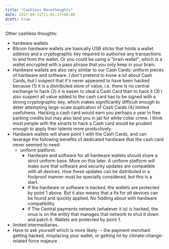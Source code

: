 ```yaml
---
title: "Cashless Morethoughts"
date: 2017-09-11T21:01:17+08:00
draft: true
---
```


Other cashless thoughts:

- hardware wallets
- Bitcoin hardware wallets are basically USB sticks that holds a wallet address and a cryptographic key required to authorise any transactions to and from the wallet. Or you could be using a "brain wallet", which is a wallet encrypted with a pass phrase that you only keep in your brain. 
- Hardware wallets are also very similar to our Cash Cards: uniform pieces of hardware and software. I don't pretend to know a lot about Cash Cards, but I suspect that it's never appeared to have been hacked because (1) it is a distributed store of value, i.e. there is no central exchange to hack (2) it is easier to steal a Cash Card than to hack it (3) I also suspect all value added to the cash card has to be signed with a strong cryptographic key, which makes significantly difficult enough to deter attempting large-scale duplication of Cash Cards (4) limited usefulness. Hacking a cash card would earn you perhaps a year in free parking credits but may also land you in jail for white collar crime. I think most people with the smarts to hack a Cash card would be prudent enough to apply their talents more productively. 
- Hardware wallets will share point 1 with the Cash Cards, and can leverage the following benefits of dedicated hardware that the cash card never seemed to need:
  - uniform platform. 
    - Hardware and software for all hardware wallets should share a strict uniform base. More on thia later. A uniform platform will make sure that software and security updates are compatible with all devices. How these updates can be distributed in a foolproof manner must be specially considered, but this is a start.
    - If the hardware or software is hacked, the wallets are protected by point 1 above. But it also means that a fix for _all_ devices can be found and quickly applied. No fiddling about with hardware compatibility. 
    - if The Central payments network (whatever it is) is hacked, the onus is on the entity that manages that network to shut it down and patch it. Wallets are protected by point 1.
- limited intermediaries.
- Have to ask yourself which is more likely -- the payment merchant getting hacked, misplacing your wallet, or getting hit by climate-change-related force majeure . 
